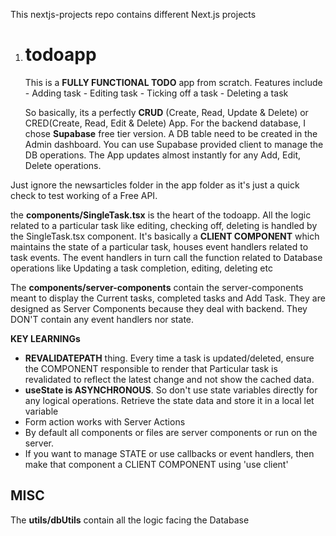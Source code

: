 This nextjs-projects repo contains different Next.js projects

1. # todoapp
    This is a **FULLY FUNCTIONAL TODO** app from scratch. Features include
             - Adding task
             - Editing task
             - Ticking off a task
             - Deleting a task
   
     So basically, its a perfectly **CRUD** (Create, Read, Update & Delete) or CRED(Create, Read, Edit & Delete) App.
        For the backend database, I chose **Supabase** free tier version. A DB table need to be created in the Admin dashboard.
        You can use Supabase provided client to manage the DB operations. 
        The App updates almost instantly for any Add, Edit, Delete operations.

Just ignore the newsarticles folder in the app folder as it's just a quick check to test working of a Free API.

the **components/SingleTask.tsx** is the heart of the todoapp. All the logic related to a particular task like editing, checking off, deleting
is handled by the SingleTask.tsx component. It's basically a **CLIENT COMPONENT** which maintains the state of a particular task, houses event handlers
related to task events. The event handlers in turn call the function related to Database operations like Updating a task completion, editing, deleting etc

The **components/server-components** contain the server-components meant to display the Current tasks, completed tasks and Add Task. They are designed as 
Server Components because they deal with backend. They DON'T contain any event handlers nor state. 

**KEY LEARNINGs**
 - **REVALIDATEPATH** thing. Every time a task is updated/deleted, ensure the COMPONENT responsible to render that Particular task
    is revalidated to reflect the latest change and not show the cached data. 
 - **useState is ASYNCHRONOUS**. So don't use state variables directly for any logical operations. Retrieve the state data and store it in a local let variable
 - Form action works with Server Actions 
 - By default all components or files are server components or run on the server. 
 - If you want to manage STATE or use callbacks or event handlers, then make that component a CLIENT COMPONENT using 'use client'

## MISC
The **utils/dbUtils** contain all the logic facing the Database 
